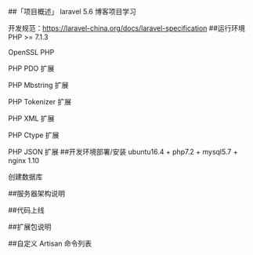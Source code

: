 ##「项目概述」
laravel 5.6 博客项目学习

开发规范：https://laravel-china.org/docs/laravel-specification
##运行环境
PHP >= 7.1.3 

OpenSSL PHP

PHP PDO 扩展

PHP Mbstring 扩展

PHP Tokenizer 扩展

PHP XML 扩展

PHP Ctype 扩展

PHP JSON 扩展
##开发环境部署/安装
ubuntu16.4 + php7.2 + mysql5.7 + nginx 1.10

创建数据库

##服务器架构说明

##代码上线

##扩展包说明

##自定义 Artisan 命令列表



